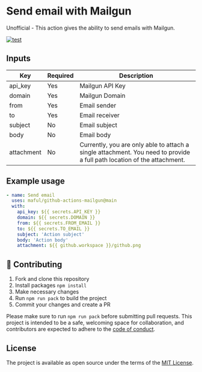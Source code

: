 # Send email with Mailgun

Unofficial - This action gives the ability to send emails with Mailgun.

[![test](https://github.com/maful/github-actions-mailgun/actions/workflows/test.yml/badge.svg?branch=main)](https://github.com/maful/github-actions-mailgun/actions/workflows/test.yml)

## Inputs

| Key | Required | Description |
|---|---|---|
| api_key | Yes | Mailgun API Key |
| domain | Yes | Mailgun Domain |
| from | Yes | Email sender |
| to | Yes | Email receiver |
| subject | No | Email subject |
| body | No | Email body |
| attachment | No | Currently, you are only able to attach a single attachment. You need to provide a full path location of the attachment. |

## Example usage

```yml
- name: Send email
  uses: maful/github-actions-mailgun@main
  with:
    api_key: ${{ secrets.API_KEY }}
    domain: ${{ secrets.DOMAIN }}
    from: ${{ secrets.FROM_EMAIL }}
    to: ${{ secrets.TO_EMAIL }}
    subject: 'Action subject'
    body: 'Action body'
    attachment: ${{ github.workspace }}/github.png
```

## 🙏 Contributing

1. Fork and clone this repository
2. Install packages `npm install`
3. Make necessary changes
4. Run `npm run pack` to build the project
5. Commit your changes and create a PR

Please make sure to run `npm run pack` before submitting pull requests. This project is intended to be a safe, welcoming space for collaboration, and contributors are expected to adhere to the [code of conduct](https://github.com/maful/versafleet-ruby/blob/master/CODE_OF_CONDUCT.md).

## License

The project is available as open source under the terms of the [MIT License](https://opensource.org/licenses/MIT).
